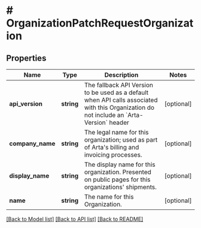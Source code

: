 # # OrganizationPatchRequestOrganization

## Properties

Name | Type | Description | Notes
------------ | ------------- | ------------- | -------------
**api_version** | **string** | The fallback API Version to be used as a default when API calls associated with this Organization do not include an &#x60;Arta-Version&#x60; header | [optional]
**company_name** | **string** | The legal name for this organization; used as part of Arta&#39;s billing and invoicing processes. | [optional]
**display_name** | **string** | The display name for this organization. Presented on public pages for this organizations&#39; shipments. | [optional]
**name** | **string** | The name for this Organization. | [optional]

[[Back to Model list]](../../README.md#models) [[Back to API list]](../../README.md#endpoints) [[Back to README]](../../README.md)
